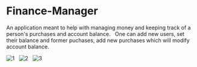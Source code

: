 # Finance-Manager
An application meant to help with managing money and keeping track of a person's purchases and account balance.
&nbsp;
One can add new users, set their balance and former puchases, add new purchases which will modify account balance.
&nbsp;&nbsp;

![1](https://user-images.githubusercontent.com/74926354/174605339-64f3e938-81ef-4685-b902-08d01fbf3be4.png)
&nbsp;
![2](https://user-images.githubusercontent.com/74926354/174605386-1e3b5783-1b2c-4bcb-8632-b5ae94c96c0a.png)
&nbsp;
![3](https://user-images.githubusercontent.com/74926354/174605409-3cf0565a-98b8-490e-a6cb-d3c4f7231640.png)

